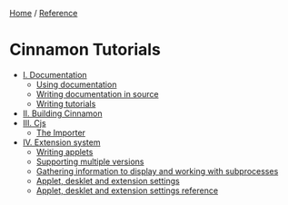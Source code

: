 [Home](/) / 
[Reference](/reference/git/)

# Cinnamon Tutorials

- <a href="documentation.html">I. Documentation</a>
  - <a href="using-documentation.html">Using documentation</a>
  - <a href="documenting-source.html">Writing documentation in source</a>
  - <a href="documenting-tutorial.html">Writing tutorials</a>
- <a href="building.html">II. Building Cinnamon</a>
- <a href="cjs.html">III. Cjs</a>
  - <a href="importer.html">The Importer</a>
- <a href="extension-system.html">IV. Extension system</a>
  - <a href="write-applet.html">Writing applets</a>
  - <a href="xlet-versioning.html">Supporting multiple versions</a>
  - <a href="xlet-information-subprocesses.html">Gathering information to display and working with subprocesses</a>
  - <a href="xlet-settings.html">Applet, desklet and extension settings</a>
  - <a href="xlet-settings-ref.html">Applet, desklet and extension settings reference</a>

